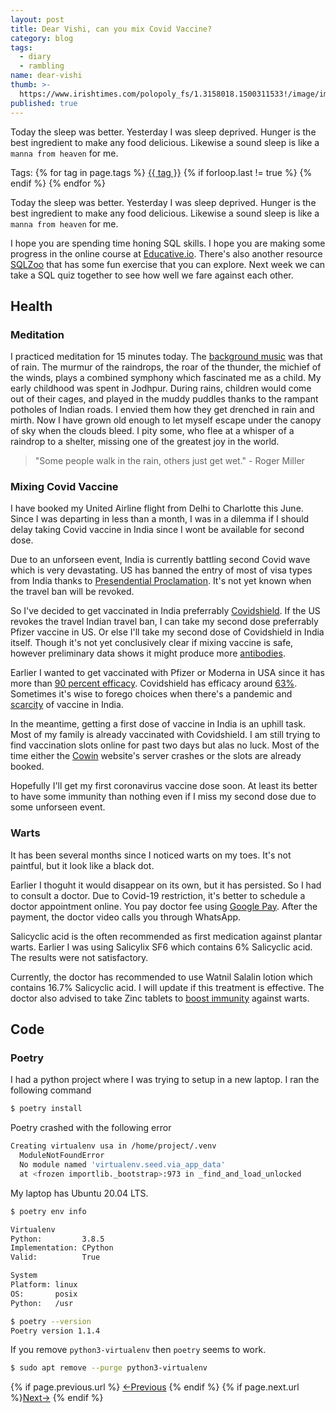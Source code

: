 ```yaml
---
layout: post
title: Dear Vishi, can you mix Covid Vaccine?
category: blog
tags:
  - diary
  - rambling
name: dear-vishi
thumb: >-
  https://www.irishtimes.com/polopoly_fs/1.3158018.1500311533!/image/image.jpg_gen/derivatives/box_620_330/image.jpg
published: true
---
```


Today the sleep was better. Yesterday I was sleep deprived. Hunger is the best ingredient to make any food delicious. Likewise a sound sleep is like a `manna from heaven` for me.<!-- truncate_here -->
<p>Tags: {% for tag in page.tags %} <a class="mytag" href="/tag/{{ tag }}" title="View posts tagged with &quot;{{ tag }}&quot;">{{ tag }}</a>  {% if forloop.last != true %} {% endif %} {% endfor %} </p>

Today the sleep was better. Yesterday I was sleep deprived. Hunger is the best ingredient to make any food delicious. Likewise a sound sleep is like a `manna from heaven` for me.

I hope you are spending time honing SQL skills. I hope you are making some progress in the online course at [Educative.io](https://www.educative.io/courses/introductory-guide-to-sql/). There's also another resource [SQLZoo](https://sqlzoo.net/) that has some fun exercise that you can explore. Next week we can take a SQL quiz together to see how well we fare against each other. 


## Health

### Meditation

I practiced meditation for 15 minutes today. The [background music](https://www.youtube.com/watch?v=ubNfkpbxXUs&list=LL&index=1) was that of rain. The murmur of the raindrops, the roar of the thunder, the michief of the winds, plays a combined symphony which fascinated me as a child. My early childhood was spent in Jodhpur. During rains, children would come out of their cages, and played in the muddy puddles thanks to the rampant potholes of Indian roads. I envied them how they get drenched in rain and mirth. Now I have grown old enough to let myself escape under the canopy of sky when the clouds bleed. I pity some, who flee at a whisper of a raindrop to a shelter, missing one of the greatest joy in the world.

> "Some people walk in the rain, others just get wet." - Roger Miller


### Mixing Covid Vaccine

I have booked my United Airline flight from Delhi to Charlotte this June. Since I was departing in less than a month, I was in a dilemma if I should delay taking Covid vaccine in India since I wont be available for second dose. 

Due to an unforseen event, India is currently battling second Covid wave which is very devastating. US has banned the entry of most of visa types from India thanks to [Presendential Proclamation](https://www.whitehouse.gov/briefing-room/presidential-actions/2021/04/30/a-proclamation-on-the-suspension-of-entry-as-nonimmigrants-of-certain-additional-persons-who-pose-a-risk-of-transmitting-coronavirus-disease-2019/). It's not yet known when the travel ban will be revoked. 

So I've decided to get vaccinated in India preferrably [Covidshield](https://en.wikipedia.org/wiki/Oxford%E2%80%93AstraZeneca_COVID-19_vaccine). If the US revokes the travel Indian travel ban, I can take my second dose preferrably Pfizer vaccine in US. Or else I'll take my second dose of Covidshield in India itself. Though it's not yet conclusively clear if mixing vaccine is safe, however preliminary data shows it might produce more [antibodies](https://www.nature.com/articles/d41586-021-01359-3).

Earlier I wanted to get vaccinated with Pfizer or Moderna in USA since it has more than [90 percent efficacy](https://www.cdc.gov/mmwr/volumes/70/wr/mm7018e1.htm). Covidshield has efficacy around [63%](https://www.who.int/news-room/feature-stories/detail/the-oxford-astrazeneca-covid-19-vaccine-what-you-need-to-know). Sometimes it's wise to forego choices when there's a pandemic and [scarcity](https://www.fortuneindia.com/macro/scarcity-hit-india-looks-for-imported-vaccines/105492) of vaccine in India.

In the meantime, getting a first dose of vaccine in India is an uphill task. Most of my family is already vaccinated with Covidshield. I am still trying to find vaccination slots online for past two days but alas no luck. Most of the time either the [Cowin](https://www.cowin.gov.in/) website's server crashes or the slots are already booked. 


Hopefully  I'll get my first coronavirus vaccine dose soon. At least its better to have some immunity than nothing even if I miss my second dose due to some unforseen event.


### Warts

It has been several months since I noticed warts on my toes. It's not paintful, but it look like a black dot. 

Earlier I thoguht it would disappear on its own, but it has persisted. So I had to consult a doctor. Due to Covid-19 restriction, it's better to schedule a doctor appointment online. You pay doctor fee using [Google Pay](https://en.wikipedia.org/wiki/Google_Pay). After the payment,  the doctor video calls you through WhatsApp. 

Salicyclic acid is the often recommended as first medication against plantar warts. Earlier I was using Salicylix SF6 which contains 6% Salicyclic acid. The results were not satisfactory. 

Currently, the doctor has recommended to use Watnil Salalin lotion which contains 16.7% Salicyclic acid. I will update if this treatment is effective. The doctor also advised to take Zinc tablets to [boost immunity](https://www.ouh.nhs.uk/patient-guide/leaflets/files/14029Pzinc.pdf) against warts.




## Code

### Poetry

I had a python project where I was trying to setup in a new laptop. I ran the following command

```bash
$ poetry install
```
Poetry crashed with the following error

```bash
Creating virtualenv usa in /home/project/.venv    
  ModuleNotFoundError  
  No module named 'virtualenv.seed.via_app_data'
  at <frozen importlib._bootstrap>:973 in _find_and_load_unlocked
```


My laptop has Ubuntu 20.04 LTS. 

```bash
$ poetry env info

Virtualenv
Python:         3.8.5
Implementation: CPython
Valid:          True

System
Platform: linux
OS:       posix
Python:   /usr

```

```bash
$ poetry --version
Poetry version 1.1.4
```

If you remove `python3-virtualenv` then `poetry` seems to work.

```bash
$ sudo apt remove --purge python3-virtualenv
```

<nav class="pagination clear" style="padding-bottom:20px;">
{% if page.previous.url %} <a class="prev-item" href="{{page.previous.url}}" title="Previous Post: {{page.previous.title}}">&larr;Previous</a>   {% endif %}  {% if page.next.url %}<a class="next-item" href="{{page.next.url}}" title="Next Post: {{page.next.title}}">Next&rarr;</a>         {% endif %}
</nav>
